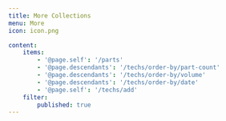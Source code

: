 ```yaml
---
title: More Collections
menu: More
icon: icon.png

content:
    items: 
        - '@page.self': '/parts'
        - '@page.descendants': '/techs/order-by/part-count'
        - '@page.descendants': '/techs/order-by/volume'
        - '@page.descendants': '/techs/order-by/date'
        - '@page.self': '/techs/add'
    filter:
        published: true
---
```

